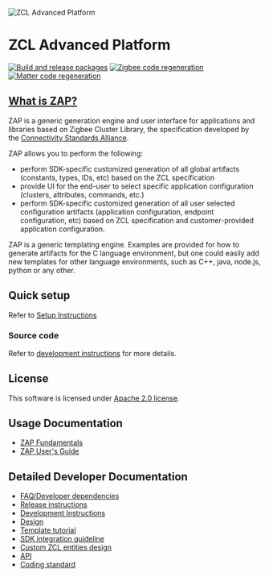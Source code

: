 ![ZCL Advanced Platform](src-electron/icons/zap_128x128.png)

# ZCL Advanced Platform

[![Build and release packages](https://github.com/project-chip/zap/actions/workflows/release.yml/badge.svg)](https://github.com/project-chip/zap/actions/workflows/release.yml)
[![Zigbee code regeneration](https://github.com/project-chip/zap/actions/workflows/zigbee.yml/badge.svg)](https://github.com/project-chip/zap/actions/workflows/zigbee.yml)
[![Matter code regeneration](https://github.com/project-chip/zap/actions/workflows/matter.yml/badge.svg)](https://github.com/project-chip/zap/actions/workflows/matter.yml)

## [What is ZAP?](https://docs.silabs.com/zap-tool/1.0.0/zap-start/)

ZAP is a generic generation engine and user interface for applications and libraries based on Zigbee Cluster Library, the specification developed by the [Connectivity Standards Alliance](https://csa-iot.org/).

ZAP allows you to perform the following:

- perform SDK-specific customized generation of all global artifacts (constants, types, IDs, etc) based on the ZCL specification
- provide UI for the end-user to select specific application configuration (clusters, attributes, commands, etc.)
- perform SDK-specific customized generation of all user selected configuration artifacts (application configuration, endpoint configuration, etc) based on ZCL specification and customer-provided application configuration.

ZAP is a generic templating engine. Examples are provided for how to generate artifacts for the C language environment, but one could easily add new templates for other language environments, such as C++, java, node.js, python or any other.

## Quick setup

Refer to [Setup Instructions](https://docs.silabs.com/zap-tool/1.0.0/zap-getting-started/zap-installation)

### Source code

Refer to [development instructions](docs/development-instructions.md) for more details.

## License

This software is licensed under [Apache 2.0 license](LICENSE.txt).

## Usage Documentation

- [ZAP Fundamentals](https://docs.silabs.com/zap-tool/1.0.0/zap-fundamentals/)
- [ZAP User's Guide](https://docs.silabs.com/zap-tool/1.0.0/zap-users-guide/)

## Detailed Developer Documentation

- [FAQ/Developer dependencies](docs/faq.md)
- [Release instructions](docs/release.md)
- [Development Instructions](docs/development-instructions.md)
- [Design](docs/design.md)
- [Template tutorial](docs/template-tutorial.md)
- [SDK integration guideline](docs/sdk-integration.md)
- [Custom ZCL entities design](docs/custom-zcl.md)
- [API](docs/api.md)
- [Coding standard](docs/coding-standard.md)
